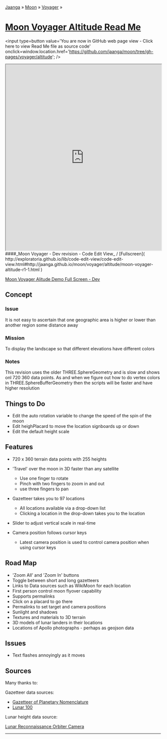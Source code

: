 [Jaanga]( http://jaanga.github.io/ ) &raquo; [Moon]( http://jaanga.github.io/moon/ ) &raquo; [Voyager]( http://jaanga.github.io/moon/voyager/ ) &raquo;

[Moon Voyager Altitude Read Me]( index.html )
===

<span style=display:none; >[You are now in GitHub source code view - click here to view Read Me file as a web page]( http://jaanga.github.io/moon/voyager/altitude/index.html "View file as a web page." ) </span>
<input type=button value='You are now in GitHub web page view - Click here to view Read Me file as source code' onclick=window.location.href='https://github.com/jaanga/moon/tree/gh-pages/voyager/altitude'; />


<iframe src="http://exploratoria.github.io/lib/code-edit-view/code-edit-view.html#http://jaanga.github.io/moon/voyager/altitude/moon-voyager-altitude-r1-1.html" width=100% height=600px ></iframe>  
####_Moon Voyager - Dev revision - Code Edit View_ /  [Fullscreen]( http://exploratoria.github.io/lib/code-edit-view/code-edit-view.html#http://jaanga.github.io/moon/voyager/altitude/moon-voyager-altitude-r1-1.html )


[Moon Voyager Alitude Demo Full Screen - Dev]( http://jaanga.github.io/moon/voyager/altitude/dev/ )


## Concept

### Issue
It is not easy to ascertain that one geographic area is higher or lower than another region some distance away

### Mission

To display the landscape so that different elevations have different colors

### Notes

This revision uses the older THREE.SphereGeometry and is slow and shows onl 720  360 data points. 
As and when we figure out how to do vertex colors in THREE.SphereBufferGeometry then the scripts will be faster and have higher resolution



## Things to Do

* Edit the auto rotation variable to change the speed of the spin of the moon
* Edit heighPlacard to move the location signboards up or down
* Edit the default height scale



## Features

* 720 x 360 terrain data points with 255 heights
* 'Travel' over the moon in 3D faster than any satellite
	* Use one finger to rotate
	* Pinch with two fingers to zoom in and out
	* use three fingers to pan
* Gazetteer takes you to 97 locations
	* All locations available via a drop-down list
	* Clicking a location in the drop-down takes you to the location

* Slider to adjust vertical scale in real-time
* Camera position follows cursor keys
	* Latest camera position is used to control camera position when using cursor keys 

<!--
* Supports permalinks
	* [Copernicus]( http://jaanga.github.io/moon-voyager/moon-rover-mobile/dev/index.html#20 )
	* [Gassendi]( http://jaanga.github.io/terrain-r2/viewers/moon-rover-mobile/dev/index.html#30 )
	* [Tycho]( http://jaanga.github.io/terrain-r2/viewers/moon-rover-mobile/dev/index.html#93 )
-->

## Road Map

* 'Zoom All' and 'Zoom In' buttons
* Toggle between short and long gazetteers
* Links to Data sources such as WikiMoon for each location
* First person control moon flyover capability
* Supports permalinks
* Click on a placard to go there
* Permalinks to set target and camera positions
* Sunlight and shadows
* Textures and materials to 3D terrain
* 3D models of lunar landers in their locations
* Locations of Apollo photographs - perhaps as geojson data

## Issues

* Text flashes annoyingly as it moves
 
## Sources

Many thanks to:

Gazetteer data sources:

* [Gazetteer of Planetary Nomenclature]( http://planetarynames.wr.usgs.gov/Page/MOON/target )
* [Lunar 100]( http://the-moon.wikispaces.com/Lunar+100 )

Lunar height data source:

[Lunar Reconnaissance Orbiter Camera]( http://wms.lroc.asu.edu/lroc/view_rdr/WAC_GLD100 )


<hr>




